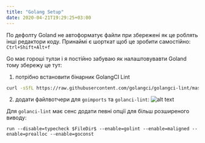 ```yaml
---
title: "Golang Setup"
date: 2020-04-21T19:29:25+03:00
---
```

По дефолту Goland не автоформатує файли при збережені як це роблять інші редактори коду. Принаймі є шорткат щоб це зробити самостійно: `Ctrl+Shift+Alt+f`

Go має гороші тулзи і я постійно забуваю як налаштовувавти Goland тому збережу це тут:
1. потрібно встановити бінарник GolangCI Lint
```bash
curl -sSfL https://raw.githubusercontent.com/golangci/golangci-lint/master/install.sh | sh -s -- -b $(go env GOPATH)/bin v1.24.0
```
2. додати файлвотчери для `goimports` та `golanci-lint`:
![alt text](/img/goland.png "Logo Title Text 1")

Для `golanci-lint` має сенс додати певні опції для більш розширеного виводу:

```run --disable=typecheck $FileDir$ --enable=golint --enable=maligned --enable=prealloc --enable=goconst```